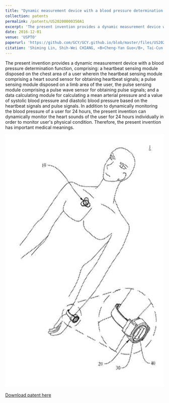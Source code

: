 ```yaml
---
title: "Dynamic measurement device with a blood pressure determination function"
collection: patents
permalink: /patents/US20200000350A1
excerpt: 'The present invention provides a dynamic measurement device with a blood pressure determination function, comprising: a heartbeat sensing module disposed on the chest area of a user wherein the heartbeat sensing module comprising a heart sound sensor for obtaining heartbeat signals; a pulse sensing module disposed on a limb area of the user, the pulse sensing module comprising a pulse wave sensor for obtaining pulse signals; and a data calculating module for calculating a mean arterial pressure and a value of systolic blood pressure and diastolic blood pressure based on the heartbeat signals and pulse signals. In addition to dynamically monitoring the blood pressure of a user for 24 hours, the present invention can dynamically monitor the heart sounds of the user for 24 hours individually in order to monitor user’s physical condition. Therefore, the present invention has important medical meanings.'
date: 2016-12-01
venue: 'USPTO'
paperurl: 'https://github.com/GCY/GCY.github.io/blob/master/files/US20200000350A1.pdf'
citation: 'Shiming Lin, Shih-Wei CHIANG, <B>Cheng-Yan Guo</B>, Tai-Cun LIN, Wei-Chih Huang, Chun-Nan Chen, Ya-Ting Chang '
---
```

The present invention provides a dynamic measurement device with a blood pressure determination function, comprising: a heartbeat sensing module disposed on the chest area of a user wherein the heartbeat sensing module comprising a heart sound sensor for obtaining heartbeat signals; a pulse sensing module disposed on a limb area of the user, the pulse sensing module comprising a pulse wave sensor for obtaining pulse signals; and a data calculating module for calculating a mean arterial pressure and a value of systolic blood pressure and diastolic blood pressure based on the heartbeat signals and pulse signals. In addition to dynamically monitoring the blood pressure of a user for 24 hours, the present invention can dynamically monitor the heart sounds of the user for 24 hours individually in order to monitor user's physical condition. Therefore, the present invention has important medical meanings.

<p align="center">
    <img src="/res/patent/ecg-system.png" width="600" height="800">
</p>

[Download patent here](https://github.com/GCY/GCY.github.io/blob/master/files/US20200000350A1.pdf)

